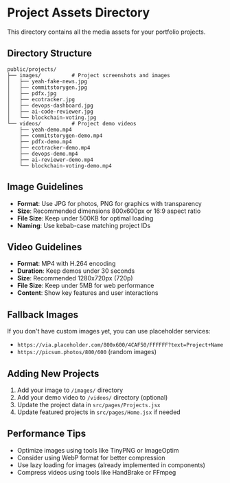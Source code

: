# Project Assets Directory

This directory contains all the media assets for your portfolio projects.

## Directory Structure

```
public/projects/
├── images/          # Project screenshots and images
│   ├── yeah-fake-news.jpg
│   ├── commitstorygen.jpg
│   ├── pdfx.jpg
│   ├── ecotracker.jpg
│   ├── devops-dashboard.jpg
│   ├── ai-code-reviewer.jpg
│   └── blockchain-voting.jpg
└── videos/          # Project demo videos
    ├── yeah-demo.mp4
    ├── commitstorygen-demo.mp4
    ├── pdfx-demo.mp4
    ├── ecotracker-demo.mp4
    ├── devops-demo.mp4
    ├── ai-reviewer-demo.mp4
    └── blockchain-voting-demo.mp4
```

## Image Guidelines

- **Format**: Use JPG for photos, PNG for graphics with transparency
- **Size**: Recommended dimensions 800x600px or 16:9 aspect ratio
- **File Size**: Keep under 500KB for optimal loading
- **Naming**: Use kebab-case matching project IDs

## Video Guidelines

- **Format**: MP4 with H.264 encoding
- **Duration**: Keep demos under 30 seconds
- **Size**: Recommended 1280x720px (720p)
- **File Size**: Keep under 5MB for web performance
- **Content**: Show key features and user interactions

## Fallback Images

If you don't have custom images yet, you can use placeholder services:
- `https://via.placeholder.com/800x600/4CAF50/FFFFFF?text=Project+Name`
- `https://picsum.photos/800/600` (random images)

## Adding New Projects

1. Add your image to `/images/` directory
2. Add your demo video to `/videos/` directory (optional)
3. Update the project data in `src/pages/Projects.jsx`
4. Update featured projects in `src/pages/Home.jsx` if needed

## Performance Tips

- Optimize images using tools like TinyPNG or ImageOptim
- Consider using WebP format for better compression
- Use lazy loading for images (already implemented in components)
- Compress videos using tools like HandBrake or FFmpeg
